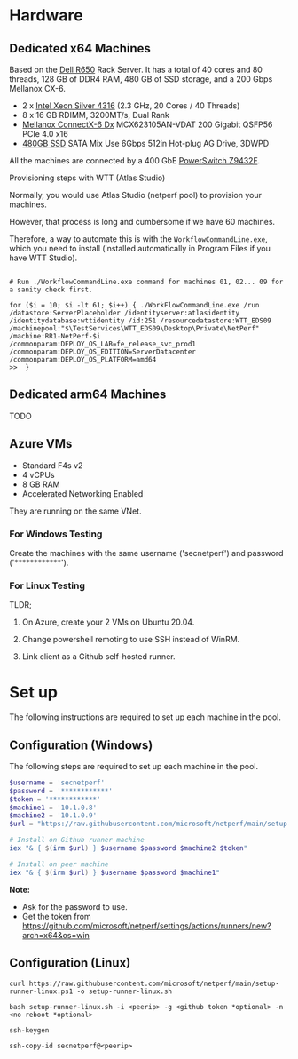 # Hardware

## Dedicated x64 Machines

Based on the [Dell R650](https://i.dell.com/sites/csdocuments/Product_Docs/en/poweredge-r650-spec-sheet.pdf) Rack Server. It has a total of 40 cores and 80 threads, 128 GB of DDR4 RAM, 480 GB of SSD storage, and a 200 Gbps Mellanox CX-6.

- 2 x [Intel Xeon Silver 4316](https://ark.intel.com/content/www/us/en/ark/products/215270/intel-xeon-silver-4316-processor-30m-cache-2-30-ghz.html) (2.3 GHz, 20 Cores / 40 Threads)
- 8 x 16 GB RDIMM, 3200MT/s, Dual Rank
- [Mellanox ConnectX-6 Dx](https://docs.nvidia.com/networking/display/ConnectX6DxEN/Specifications) MCX623105AN-VDAT 200 Gigabit QSFP56 PCIe 4.0 x16
- [480GB SSD](https://www.dell.com/en-us/shop/480gb-ssd-sata-mixed-use-6gbps-512e-25in-hot-plug-s4620/apd/345-bdns/storage-drives-media) SATA Mix Use 6Gbps 512in Hot-plug AG Drive, 3DWPD

All the machines are connected by a 400 GbE [PowerSwitch Z9432F](https://www.delltechnologies.com/asset/en-us/products/networking/technical-support/dell-emc-powerswitch-z9432f-spec-sheet.pdf).

Provisioning steps with WTT (Atlas Studio)

Normally, you would use Atlas Studio (netperf pool) to provision your machines.

However, that process is long and cumbersome if we have 60 machines.

Therefore, a way to automate this is with the `WorkflowCommandLine.exe`, which you need to install (installed automatically in Program Files if you have WTT Studio).

```

# Run ./WorkflowCommandLine.exe command for machines 01, 02... 09 for a sanity check first.

for ($i = 10; $i -lt 61; $i++) { ./WorkFlowCommandLine.exe /run /datastore:ServerPlaceholder /identityserver:atlasidentity /identitydatabase:wttidentity /id:251 /resourcedatastore:WTT_EDS09 /machinepool:"$\TestServices\WTT_EDS09\Desktop\Private\NetPerf" /machine:RR1-NetPerf-$i /commonparam:DEPLOY_OS_LAB=fe_release_svc_prod1 /commonparam:DEPLOY_OS_EDITION=ServerDatacenter /commonparam:DEPLOY_OS_PLATFORM=amd64
>>  }
```


## Dedicated arm64 Machines

TODO

## Azure VMs

- Standard F4s v2
- 4 vCPUs
- 8 GB RAM
- Accelerated Networking Enabled

They are running on the same VNet.

### For Windows Testing

Create the machines with the same username ('secnetperf') and password ('************').

### For Linux Testing

TLDR;

1. On Azure, create your 2 VMs on Ubuntu 20.04.

2. Change powershell remoting to use SSH instead of WinRM.

3. Link client as a Github self-hosted runner.

# Set up

The following instructions are required to set up each machine in the pool.

## Configuration (Windows)

The following steps are required to set up each machine in the pool.

```PowerShell
$username = 'secnetperf'
$password = '************'
$token = '************'
$machine1 = '10.1.0.8'
$machine2 = '10.1.0.9'
$url = "https://raw.githubusercontent.com/microsoft/netperf/main/setup-runner-windows.ps1"

# Install on Github runner machine
iex "& { $(irm $url) } $username $password $machine2 $token"

# Install on peer machine
iex "& { $(irm $url) } $username $password $machine1"
```

**Note:**

- Ask for the password to use.
- Get the token from https://github.com/microsoft/netperf/settings/actions/runners/new?arch=x64&os=win

## Configuration (Linux)

```
curl https://raw.githubusercontent.com/microsoft/netperf/main/setup-runner-linux.ps1 -o setup-runner-linux.sh

bash setup-runner-linux.sh -i <peerip> -g <github token *optional> -n <no reboot *optional>

ssh-keygen

ssh-copy-id secnetperf@<peerip>
```
